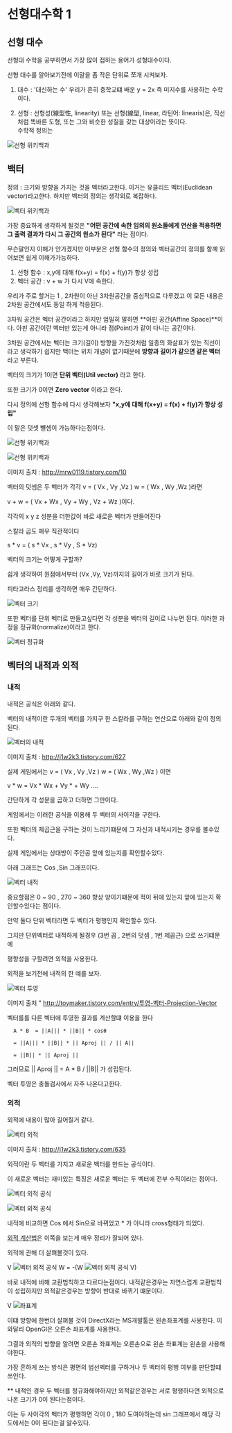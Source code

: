# 선형대수학 1

## 선형 대수

선형대 수학을 공부하면서 가장 많이 접하는 용어가 성형대수이다.

선형 대수를 알아보기전에 이말을 좀 작은 단위로 쪼개 시켜보자.

1) 대수 : '대신하는 수' 우리가 흔히 중학교떄 배운 y = 2x  즉 미지수를 사용하는 수학이다.

2) 선형 : 선형성(線型性, linearity) 또는 선형(線型, linear, 라틴어: linearis)은, 직선처럼 똑바른 도형, 
또는 그와 비슷한 성질을 갖는 대상이라는 뜻이다.  
수학적 정의는 

![선형 위키백과](https://github.com/rinechran/programLab/blob/master/Linearity/img/linearity1.png)

## 백터

정의 : 크기와 방향을 가지는 것을 벡터라고한다. 이거는 유클리드 벡터(Euclidean vector)라고한다.
하지만 벡터의 정의는 생각외로 복잡하다.

![벡터 위키백과](https://github.com/rinechran/programLab/blob/master/Linearity/img/linearity2.png)

가장 중요하게 생각하게 될것은 **"어떤 공간에 속한 임의의 원소들에게 연산을 적용하면 그 출력 결과가 다시 그 공간의 원소가 된다"** 라는 점이다.

무슨말인지 이해가 안가겠지만 이부분은 선형 함수의 정의와 벡터공간의 정의를 함꼐 읽어보면 쉽게 이해가가능하다.

1) 선형 함수 : x,y에 대해 f(x+y) = f(x) + f(y)가 항상 성립
2) 벡터 공간 : v + w 가 다시 V에 속한다.

우리가 주로 할거는 1 , 2차원이 아닌 3차원공간을 중심적으로 다루겠고 이 모든 내용은 2차원 공간에서도 
동일 하게 적응된다.


3차워 공간은 벡터 공간이라고 하지만 엄밀히 말하면 **아핀 공간(Affine Space)**이다.
아핀 공간이란 벡터만 있는게 아니라 점(Point)가 같이 다니는 공간이다.

3차원 공간에서는 벡터는 크기(길이) 방향을 가진것처럼 일종의 화살표가 있는 직선이라고 생각하기 
쉽지만 백터는 위치 개념이 없기때문에 **방향과 길이가 같으면 같은 벡터** 라고 부른다.

벡터의 크기가 1이면 **단위 벡터(Util vector)** 라고 한다.

또한 크기가 0이면 **Zero vector** 이라고 한다.

다시 정의에 선형 함수에 다시 생각해보자 **"x,y에 대해 f(x+y) = f(x) + f(y)가 항상 성립"** 

이 말은 덧셋 뺼셈이 가능하다는점이다.

![선형 위키백과](https://github.com/rinechran/programLab/blob/master/Linearity/img/linearity3.png)

![선형 위키백과](https://github.com/rinechran/programLab/blob/master/Linearity/img/linearity4.png)

이미지 출처 : http://mrw0119.tistory.com/10

벡터의 덧셈은 두 벡터가 각각 v = ( Vx , Vy ,Vz ) w = ( Wx , Wy ,Wz )라면

v + w = ( Vx + Wx , Vy + Wy , Vz + Wz )이다.

각각의 x y z 성분을 더한값이 바로 새로운 벡터가 만들어진다 

스칼라 곱도 매우 직관적이다 

s * v = ( s * Vx , s * Vy , S * Vz)

벡터의 크기는 어떻게 구할까? 

쉽게 생각하여 원점에서부터 (Vx ,Vy, Vz)까지의 길이가 바로 크기가 된다.

피타고라스 정리를 생각하면 매우 간단하다.

![벡터 크기](https://github.com/rinechran/programLab/blob/master/Linearity/img/linearity5.png)

또한 벡터를 단위 벡터로 만들고싶다면 각 성분을 벡터의 길이로 나누면 된다. 
이러한 과정을 정규화(normalize)이라고 한다.

![벡터 정규화](https://github.com/rinechran/programLab/blob/master/Linearity/img/linearity6.png)


## 벡터의 내적과 외적

### 내적 
내적은 공식은 아래와 같다.

벡터의 내적이란 두개의 벡터를 가지구 한 스칼라를 구하는 연산으로 아래와 같이 정의된다.

![벡터의 내적](https://github.com/rinechran/programLab/blob/master/Linearity/img/linearity7.png)

이미지 출처 : http://j1w2k3.tistory.com/627

실제 게임에서는 v = ( Vx , Vy ,Vz ) w = ( Wx , Wy ,Wz ) 이면 

v * w = Vx * Wx + Vy * + Wy ....

간단하게 각 성분을 곱하고 더하면 그만이다.

게임에서는 이러한 공식을 이용해 두 벡터의 사이각을 구한다.

또한 벡터의 제곱근을 구하는 것이 느리기떄문에 그 자신과 내적시키는 경우를 볼수있다.

실제 게임에서는 상대방이 주인공 앞에 있는지를 확인할수있다.

아래 그래프는 Cos ,Sin 그래프이다. 

![벡터 내적 ](https://github.com/rinechran/programLab/blob/master/Linearity/img/linearityTangentFunction.png)

중요할점은 0 ~ 90 , 270 ~ 360 향상 양이기떄문에 적이 뒤에 있는지 앞에 있는지 확인할수있다는 점이다.

만약 둘다 단위 벡터라면 두 벡터가 평행인지 확인할수 있다.

그치만 단위벡터로 내적하게 될경우  (3번 곱 , 2번의 덧셈 , 1번 제곱근) 으로 쓰기떄문에 

평향성을 구할려면 외적을 사용한다.

외적을 보기전에 내적의 한 예를 보자.

![벡터 투영 ](https://github.com/rinechran/programLab/blob/master/Linearity/img/ProjectionVector.jpg)

이미지 출처 " http://toymaker.tistory.com/entry/투영-벡터-Projection-Vector

벡터를를 다른 벡터에 투영한 결과를 계산할떄 이용을 한다

      A * B  = ||A||| * ||B|| * cosθ

      = ||A||| * ||B|| * || Aproj || / || A||

      = ||B|| * || Aproj ||

그러므로 || Aproj || = A * B / ||B|| 가 성립된다.

벡터 투영은 충돌검사에서 자주 나온다고한다.

### 외적

외적에 내용이 많아 길어질거 같다.

![벡터 외적 ](https://github.com/rinechran/programLab/blob/master/Linearity/img/outerProduct.png)

이미지 출처 : http://j1w2k3.tistory.com/635

외적이란 두 벡터를 가지고 새로운 벡터를 만드는 공식이다.

이 새로운 벡터는 재미있는 특징은 새로운 벡터는 두 벡터에 전부 수직이라는 점이다.

![벡터 외적 공식 ](https://github.com/rinechran/programLab/blob/master/Linearity/img/outerProductMath.png)

![벡터 외적 공식 ](https://github.com/rinechran/programLab/blob/master/Linearity/img/outerProductMath2.png) 

내적에 비교하면 Cos 에서 Sin으로 바뀌었고 * 가 아니라 cross형태가 되었다.

[외적 계산법](http://j1w2k3.tistory.com/635)은 이쪽을 보는게 매우 정리가 잘되어 있다.

외적에 관해 더 살펴볼것이 있다.

V ![벡터 외적 공식 ](https://github.com/rinechran/programLab/blob/master/Linearity/img/outerProductMath2.png)  W = -(W ![벡터 외적 공식 ](https://github.com/rinechran/programLab/blob/master/Linearity/img/outerProductMath2.png)  V)

바로 내적에 비해 교환법칙하고 다르다는점이다. 내적같은경우는 자연스럽게 교환법칙이 성립하지만 외적같은경우는 방향이 반대로 바뀌기 떄문이다.

V ![좌표계](https://github.com/rinechran/programLab/blob/master/Linearity/img/coordinateSystem.png) 

이떄 방향에 한번더 살펴볼 것이 DirectX라는 MS개발툴은 왼손좌표계를 사용한다. 이와달리 OpenGl은 오른손 좌표계를 사용한다.

그결과 외적의 방향을 알려면 오른손 좌표계는 오른손으로 왼손 좌표계는 왼손을 사용해야한다.

가장 흔하게 쓰는 방식은 평면의 법선벡터를 구하거나 두 벡터의 평행 여부를 판단할떄 쓰인다.

** 내적인 경우 두 벡터를 정규화해야하지만 외적같은경우는 서로 평행하다면 외적으로 나온 크기가 0이 된다는점이다.

이는 두 사이각의 벡터가 평행하면 각이 0 , 180 도여야하는데 sin 그래프에서 해당 각도에서는 0이 된다는걸 알수있다.









